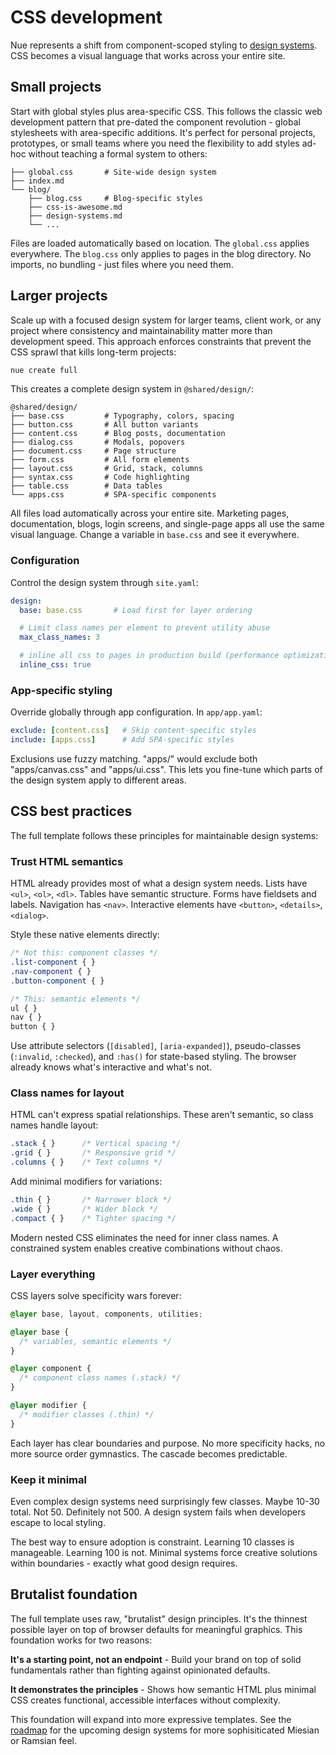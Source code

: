 
# CSS development
Nue represents a shift from component-scoped styling to [design systems](/docs/design-systems). CSS becomes a visual language that works across your entire site.


## Small projects
Start with global styles plus area-specific CSS. This follows the classic web development pattern that pre-dated the component revolution - global stylesheets with area-specific additions. It's perfect for personal projects, prototypes, or small teams where you need the flexibility to add styles ad-hoc without teaching a formal system to others:


```
├── global.css       # Site-wide design system
├── index.md
└── blog/
    ├── blog.css     # Blog-specific styles
    ├── css-is-awesome.md
    ├── design-systems.md
    └── ...
```

Files are loaded automatically based on location. The `global.css` applies everywhere. The `blog.css` only applies to pages in the blog directory. No imports, no bundling - just files where you need them.


## Larger projects
Scale up with a focused design system for larger teams, client work, or any project where consistency and maintainability matter more than development speed. This approach enforces constraints that prevent the CSS sprawl that kills long-term projects:


```bash
nue create full
```

This creates a complete design system in `@shared/design/`:

```
@shared/design/
├── base.css         # Typography, colors, spacing
├── button.css       # All button variants
├── content.css      # Blog posts, documentation
├── dialog.css       # Modals, popovers
├── document.css     # Page structure
├── form.css         # All form elements
├── layout.css       # Grid, stack, columns
├── syntax.css       # Code highlighting
├── table.css        # Data tables
└── apps.css         # SPA-specific components
```

All files load automatically across your entire site. Marketing pages, documentation, blogs, login screens, and single-page apps all use the same visual language. Change a variable in `base.css` and see it everywhere.


### Configuration
Control the design system through `site.yaml`:

```yaml
design:
  base: base.css       # Load first for layer ordering

  # Limit class names per element to prevent utility abuse
  max_class_names: 3

  # inline all css to pages in production build (performance optimization)
  inline_css: true
```

### App-specific styling
Override globally through app configuration. In `app/app.yaml`:

```yaml
exclude: [content.css]   # Skip content-specific styles
include: [apps.css]      # Add SPA-specific styles
```

Exclusions use fuzzy matching. "apps/" would exclude both "apps/canvas.css" and "apps/ui.css". This lets you fine-tune which parts of the design system apply to different areas.


## CSS best practices
The full template follows these principles for maintainable design systems:


### Trust HTML semantics
HTML already provides most of what a design system needs. Lists have `<ul>`, `<ol>`, `<dl>`. Tables have semantic structure. Forms have fieldsets and labels. Navigation has `<nav>`. Interactive elements have `<button>`, `<details>`, `<dialog>`.

Style these native elements directly:

```css
/* Not this: component classes */
.list-component { }
.nav-component { }
.button-component { }

/* This: semantic elements */
ul { }
nav { }
button { }
```

Use attribute selectors (`[disabled]`, `[aria-expanded]`), pseudo-classes (`:invalid`, `:checked`), and `:has()` for state-based styling. The browser already knows what's interactive and what's not.


### Class names for layout
HTML can't express spatial relationships. These aren't semantic, so class names handle layout:

```css
.stack { }      /* Vertical spacing */
.grid { }       /* Responsive grid */
.columns { }    /* Text columns */
```

Add minimal modifiers for variations:

```css
.thin { }       /* Narrower block */
.wide { }       /* Wider block */
.compact { }    /* Tighter spacing */
```

Modern nested CSS eliminates the need for inner class names. A constrained system enables creative combinations without chaos.

### Layer everything

CSS layers solve specificity wars forever:

```css
@layer base, layout, components, utilities;

@layer base {
  /* variables, semantic elements */
}

@layer component {
  /* component class names (.stack) */
}

@layer modifier {
  /* modifier classes (.thin) */
}
```

Each layer has clear boundaries and purpose. No more specificity hacks, no more source order gymnastics. The cascade becomes predictable.


### Keep it minimal
Even complex design systems need surprisingly few classes. Maybe 10-30 total. Not 50. Definitely not 500. A design system fails when developers escape to local styling.

The best way to ensure adoption is constraint. Learning 10 classes is manageable. Learning 100 is not. Minimal systems force creative solutions within boundaries - exactly what good design requires.


## Brutalist foundation
The full template uses raw, "brutalist" design principles. It's the thinnest possible layer on top of browser defaults for meaningful graphics. This foundation works for two reasons:

**It's a starting point, not an endpoint** - Build your brand on top of solid fundamentals rather than fighting against opinionated defaults.

**It demonstrates the principles** - Shows how semantic HTML plus minimal CSS creates functional, accessible interfaces without complexity.

This foundation will expand into more expressive templates. See the [roadmap](/docs/roadmap) for the upcoming design systems for more sophisiticated Miesian or Ramsian feel.

